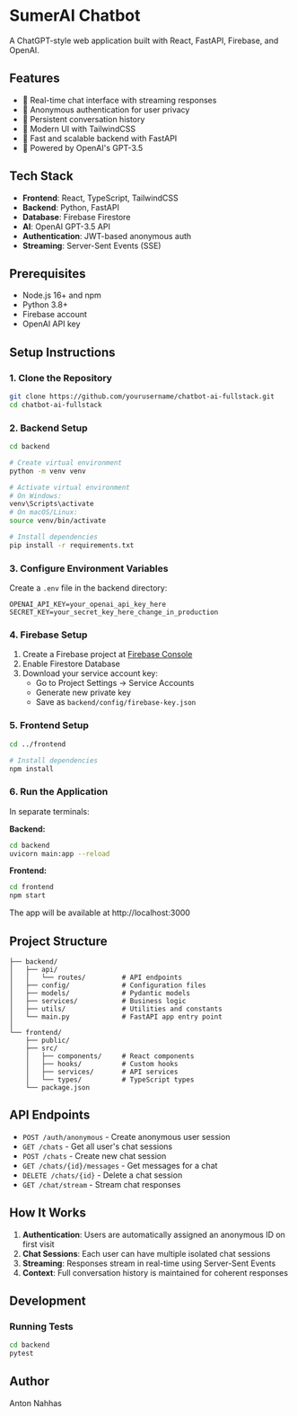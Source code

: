 # SumerAI Chatbot

A ChatGPT-style web application built with React, FastAPI, Firebase, and OpenAI.

## Features

- 💬 Real-time chat interface with streaming responses
- 🔐 Anonymous authentication for user privacy
- 💾 Persistent conversation history
- 🎨 Modern UI with TailwindCSS
- 🚀 Fast and scalable backend with FastAPI
- 🧠 Powered by OpenAI's GPT-3.5

## Tech Stack

- **Frontend**: React, TypeScript, TailwindCSS
- **Backend**: Python, FastAPI
- **Database**: Firebase Firestore
- **AI**: OpenAI GPT-3.5 API
- **Authentication**: JWT-based anonymous auth
- **Streaming**: Server-Sent Events (SSE)

## Prerequisites

- Node.js 16+ and npm
- Python 3.8+
- Firebase account
- OpenAI API key

## Setup Instructions

### 1. Clone the Repository

```bash
git clone https://github.com/yourusername/chatbot-ai-fullstack.git
cd chatbot-ai-fullstack
```

### 2. Backend Setup

```bash
cd backend

# Create virtual environment
python -m venv venv

# Activate virtual environment
# On Windows:
venv\Scripts\activate
# On macOS/Linux:
source venv/bin/activate

# Install dependencies
pip install -r requirements.txt
```

### 3. Configure Environment Variables

Create a `.env` file in the backend directory:

```env
OPENAI_API_KEY=your_openai_api_key_here
SECRET_KEY=your_secret_key_here_change_in_production
```

### 4. Firebase Setup

1. Create a Firebase project at [Firebase Console](https://console.firebase.google.com)
2. Enable Firestore Database
3. Download your service account key:
   - Go to Project Settings → Service Accounts
   - Generate new private key
   - Save as `backend/config/firebase-key.json`

### 5. Frontend Setup

```bash
cd ../frontend

# Install dependencies
npm install
```

### 6. Run the Application

In separate terminals:

**Backend:**
```bash
cd backend
uvicorn main:app --reload
```

**Frontend:**
```bash
cd frontend
npm start
```

The app will be available at http://localhost:3000

## Project Structure

```
├── backend/
│   ├── api/
│   │   └── routes/         # API endpoints
│   ├── config/             # Configuration files
│   ├── models/             # Pydantic models
│   ├── services/           # Business logic
│   ├── utils/              # Utilities and constants
│   └── main.py             # FastAPI app entry point
│
└── frontend/
    ├── public/
    ├── src/
    │   ├── components/     # React components
    │   ├── hooks/          # Custom hooks
    │   ├── services/       # API services
    │   └── types/          # TypeScript types
    └── package.json
```

## API Endpoints

- `POST /auth/anonymous` - Create anonymous user session
- `GET /chats` - Get all user's chat sessions
- `POST /chats` - Create new chat session
- `GET /chats/{id}/messages` - Get messages for a chat
- `DELETE /chats/{id}` - Delete a chat session
- `GET /chat/stream` - Stream chat responses

## How It Works

1. **Authentication**: Users are automatically assigned an anonymous ID on first visit
2. **Chat Sessions**: Each user can have multiple isolated chat sessions
3. **Streaming**: Responses stream in real-time using Server-Sent Events
4. **Context**: Full conversation history is maintained for coherent responses

## Development

### Running Tests

```bash
cd backend
pytest
```

## Author

Anton Nahhas